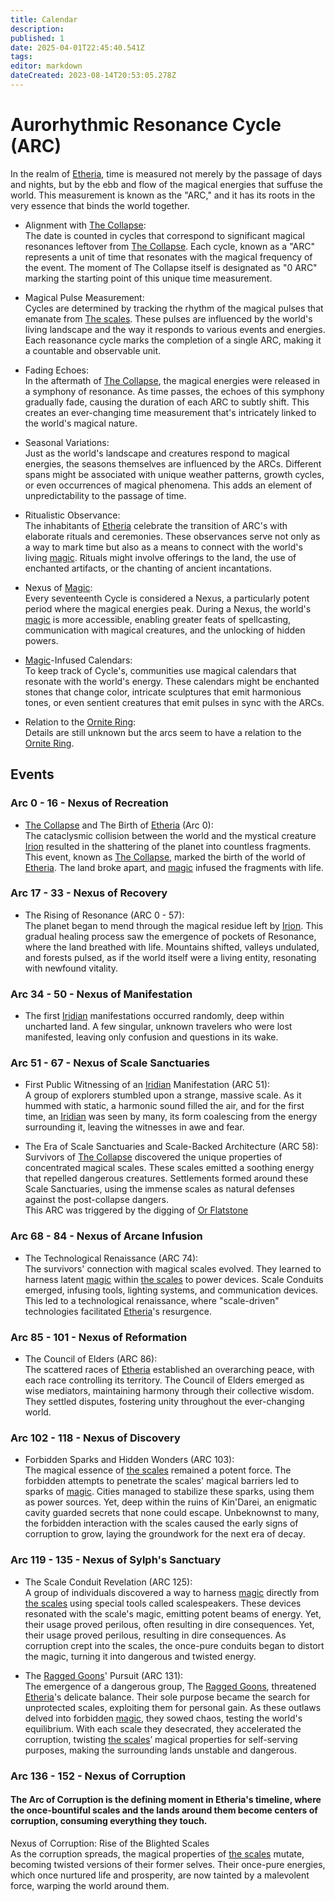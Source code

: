 ```yaml
---
title: Calendar
description: 
published: 1
date: 2025-04-01T22:45:40.541Z
tags: 
editor: markdown
dateCreated: 2023-08-14T20:53:05.278Z
---
```


# Aurorhythmic Resonance Cycle (ARC)

In the realm of [Etheria](/etheria), time is measured not merely by the passage of days and nights, but by the ebb and flow of the magical energies that suffuse the world. This measurement is known as the "ARC," and it has its roots in the very essence that binds the world together.

- Alignment with [The Collapse](/structure/chronological/event/the-collapse):  
The date is counted in cycles that correspond to significant magical resonances leftover from [The Collapse](/structure/chronological/event/the-collapse). Each cycle, known as a "ARC" represents a unit of time that resonates with the magical frequency of the event. The moment of The Collapse itself is designated as "0 ARC" marking the starting point of this unique time measurement.

- Magical Pulse Measurement:  
Cycles are determined by tracking the rhythm of the magical pulses that emanate from [The scales](/location/landmark/scale/the-scales). These pulses are influenced by the world's living landscape and the way it responds to various events and energies. Each reasonance cycle marks the completion of a single ARC, making it a countable and observable unit.

- Fading Echoes:  
In the aftermath of [The Collapse](/structure/chronological/event/the-collapse), the magical energies were released in a symphony of resonance. As time passes, the echoes of this symphony gradually fade, causing the duration of each ARC to subtly shift. This creates an ever-changing time measurement that's intricately linked to the world's magical nature.

- Seasonal Variations:  
Just as the world's landscape and creatures respond to magical energies, the seasons themselves are influenced by the ARCs. Different spans might be associated with unique weather patterns, growth cycles, or even occurrences of magical phenomena. This adds an element of unpredictability to the passage of time.

- Ritualistic Observance:  
The inhabitants of [Etheria](/etheria) celebrate the transition of ARC's with elaborate rituals and ceremonies. These observances serve not only as a way to mark time but also as a means to connect with the world's living [magic](/structure/mechanic/magic). Rituals might involve offerings to the land, the use of enchanted artifacts, or the chanting of ancient incantations.

- Nexus of [Magic](/structure/mechanic/magic):  
Every seventeenth Cycle is considered a Nexus, a particularly potent period where the magical energies peak. During a Nexus, the world's [magic](/structure/mechanic/magic) is more accessible, enabling greater feats of spellcasting, communication with magical creatures, and the unlocking of hidden powers.

- [Magic](/structure/mechanic/magic)-Infused Calendars:  
To keep track of Cycle's, communities use magical calendars that resonate with the world's energy. These calendars might be enchanted stones that change color, intricate sculptures that emit harmonious tones, or even sentient creatures that emit pulses in sync with the ARCs.

- Relation to the [Ornite Ring](/location/landmark/scale/ornite-ring):  
Details are still unknown but the arcs seem to have a relation to the [Ornite Ring](/location/landmark/scale/ornite-ring).

## Events

### Arc 0 - 16 - Nexus of Recreation
- [The Collapse](/structure/chronological/event/the-collapse) and The Birth of [Etheria](/etheria) (Arc 0):  
The cataclysmic collision between the world and the mystical creature [Irion](/being/deity/irion) resulted in the shattering of the planet into countless fragments. This event, known as [The Collapse](/structure/chronological/event/the-collapse), marked the birth of the world of [Etheria](/etheria). The land broke apart, and [magic](/structure/mechanic/magic) infused the fragments with life.

### Arc 17 - 33 - Nexus of Recovery
- The Rising of Resonance (ARC 0 - 57):  
The planet began to mend through the magical residue left by [Irion](/being/deity/irion). This gradual healing process saw the emergence of pockets of Resonance, where the land breathed with life. Mountains shifted, valleys undulated, and forests pulsed, as if the world itself were a living entity, resonating with newfound vitality.

### Arc 34 - 50 - Nexus of Manifestation
- The first [Iridian](/being/species/iridian) manifestations occurred randomly, deep within uncharted land. A few singular, unknown travelers who were lost manifested, leaving only confusion and questions in its wake.

### Arc 51 - 67 - Nexus of Scale Sanctuaries
- First Public Witnessing of an [Iridian](/being/species/iridian) Manifestation (ARC 51):  
A group of explorers stumbled upon a strange, massive scale. As it hummed with static, a harmonic sound filled the air, and for the first time, an [Iridian](/being/species/iridian) was seen by many, its form coalescing from the energy surrounding it, leaving the witnesses in awe and fear.

- The Era of Scale Sanctuaries and Scale-Backed Architecture (ARC 58):  
Survivors of [The Collapse](/structure/chronological/event/the-collapse) discovered the unique properties of concentrated magical scales. These scales emitted a soothing energy that repelled dangerous creatures. Settlements formed around these Scale Sanctuaries, using the immense scales as natural defenses against the post-collapse dangers.  
This ARC was triggered by the digging of [Or Flatstone](/location/settlement/city/or/or-flatstone)

### Arc 68 - 84 - Nexus of Arcane Infusion
- The Technological Renaissance (ARC 74):  
The survivors' connection with magical scales evolved. They learned to harness latent [magic](/structure/mechanic/magic) within [the scales](/location/landmark/scale/the-scales) to power devices. Scale Conduits emerged, infusing tools, lighting systems, and communication devices. This led to a technological renaissance, where "scale-driven" technologies facilitated [Etheria](/etheria)'s resurgence.

### Arc 85 - 101 - Nexus of Reformation
- The Council of Elders (ARC 86):  
The scattered races of [Etheria](/etheria) established an overarching peace, with each race controlling its territory. The Council of Elders emerged as wise mediators, maintaining harmony through their collective wisdom. They settled disputes, fostering unity throughout the ever-changing world.

### Arc 102 - 118 - Nexus of Discovery
- Forbidden Sparks and Hidden Wonders (ARC 103):  
The magical essence of [the scales](/location/landmark/scale/the-scales) remained a potent force. The forbidden attempts to penetrate the scales' magical barriers led to sparks of [magic](/structure/mechanic/magic). Cities managed to stabilize these sparks, using them as power sources. Yet, deep within the ruins of Kin'Darei, an enigmatic cavity guarded secrets that none could escape. Unbeknownst to many, the forbidden interaction with the scales caused the early signs of corruption to grow, laying the groundwork for the next era of decay.

### Arc 119 - 135 - Nexus of Sylph's Sanctuary
- The Scale Conduit Revelation (ARC 125):  
A group of individuals discovered a way to harness [magic](/structure/mechanic/magic) directly from [the scales](/location/landmark/scale/the-scales) using special tools called scalespeakers. These devices resonated with the scale's magic, emitting potent beams of energy. Yet, their usage proved perilous, often resulting in dire consequences. Yet, their usage proved perilous, resulting in dire consequences. As corruption crept into the scales, the once-pure conduits began to distort the magic, turning it into dangerous and twisted energy.

- The [Ragged Goons](/structure/social/factions/ragged-goons)' Pursuit (ARC 131):  
The emergence of a dangerous group, The [Ragged Goons](/structure/social/factions/ragged-goons), threatened [Etheria](/etheria)'s delicate balance. Their sole purpose became the search for unprotected scales, exploiting them for personal gain. As these outlaws delved into forbidden [magic](/structure/mechanic/magic), they sowed chaos, testing the world's equilibrium. With each scale they desecrated, they accelerated the corruption, twisting [the scales](/location/landmark/scale/the-scales)’ magical properties for self-serving purposes, making the surrounding lands unstable and dangerous.

### Arc 136 - 152 - Nexus of Corruption
#### The Arc of Corruption is the defining moment in Etheria's timeline, where the once-bountiful scales and the lands around them become centers of corruption, consuming everything they touch.

Nexus of Corruption: Rise of the Blighted Scales  
As the corruption spreads, the magical properties of [the scales](/location/landmark/scale/the-scales) mutate, becoming twisted versions of their former selves. Their once-pure energies, which once nurtured life and prosperity, are now tainted by a malevolent force, warping the world around them.
